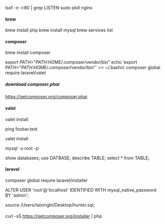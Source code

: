 
lsof -n -i:80 | grep LISTEN
sudo pkill nginx   

#### brew
brew install php
brew install mysql
brew services list





#### composer 
brew install composer

export PATH="$PATH:$HOME/.composer/vendor/bin"
echo 'export PATH="$PATH:$HOME/.composer/vendor/bin"' >> ~/.bashrc
composer global require laravel/valet

##### download composer.phar
https://getcomposer.org/composer.phar

#### valet
valet install

ping foobar.test

valet install


mysql -u root -p

show databases;
use DATBASE;
describe TABLE;
select * from TABLE;

#### laravel
composer global require laravel/installer



ALTER USER 'root'@'localhost' IDENTIFIED WITH mysql_native_password BY 'admin';

source /Users/taixingbi/Desktop/hunter.sql;

#### 
curl -sS https://getcomposer.org/installer | php
